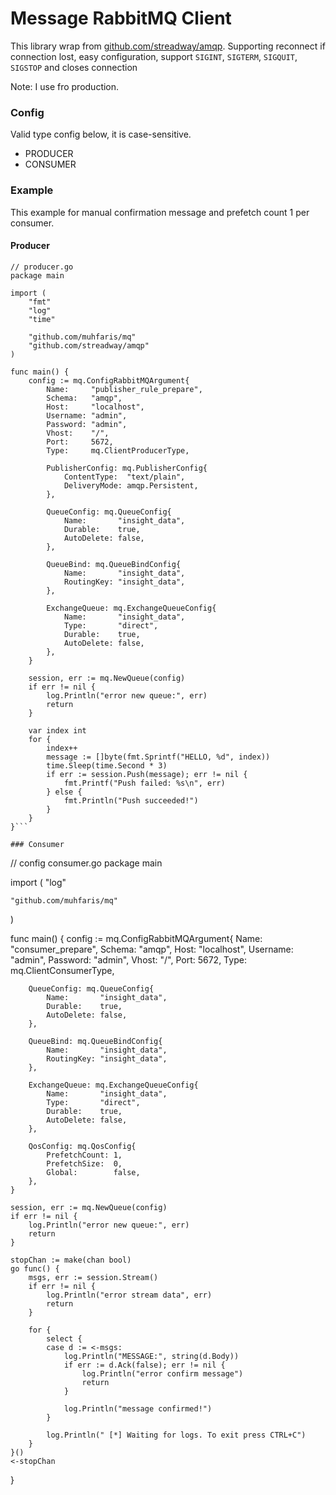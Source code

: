 # Message RabbitMQ Client
This library wrap from [github.com/streadway/amqp](streadway/amqp). Supporting reconnect if connection lost, easy configuration,
support `SIGINT`, `SIGTERM`, `SIGQUIT`, `SIGSTOP` and closes connection

Note: I use fro production.

### Config
Valid type config below, it is case-sensitive.
- PRODUCER
- CONSUMER

### Example
This example for manual confirmation message and prefetch count 1 per consumer.

#### Producer
```
// producer.go
package main

import (
	"fmt"
	"log"
	"time"

	"github.com/muhfaris/mq"
	"github.com/streadway/amqp"
)

func main() {
	config := mq.ConfigRabbitMQArgument{
		Name:     "publisher_rule_prepare",
		Schema:   "amqp",
		Host:     "localhost",
		Username: "admin",
		Password: "admin",
		Vhost:    "/",
		Port:     5672,
		Type:     mq.ClientProducerType,

		PublisherConfig: mq.PublisherConfig{
			ContentType:  "text/plain",
			DeliveryMode: amqp.Persistent,
		},

		QueueConfig: mq.QueueConfig{
			Name:       "insight_data",
			Durable:    true,
			AutoDelete: false,
		},

		QueueBind: mq.QueueBindConfig{
			Name:       "insight_data",
			RoutingKey: "insight_data",
		},

		ExchangeQueue: mq.ExchangeQueueConfig{
			Name:       "insight_data",
			Type:       "direct",
			Durable:    true,
			AutoDelete: false,
		},
	}

	session, err := mq.NewQueue(config)
	if err != nil {
		log.Println("error new queue:", err)
		return
	}

	var index int
	for {
		index++
		message := []byte(fmt.Sprintf("HELLO, %d", index))
		time.Sleep(time.Second * 3)
		if err := session.Push(message); err != nil {
			fmt.Printf("Push failed: %s\n", err)
		} else {
			fmt.Println("Push succeeded!")
		}
	}
}```

### Consumer
```
// config consumer.go
package main

import (
	"log"

	"github.com/muhfaris/mq"
)

func main() {
	config := mq.ConfigRabbitMQArgument{
		Name:     "consumer_prepare",
		Schema:   "amqp",
		Host:     "localhost",
		Username: "admin",
		Password: "admin",
		Vhost:    "/",
		Port:     5672,
		Type:     mq.ClientConsumerType,

		QueueConfig: mq.QueueConfig{
			Name:       "insight_data",
			Durable:    true,
			AutoDelete: false,
		},

		QueueBind: mq.QueueBindConfig{
			Name:       "insight_data",
			RoutingKey: "insight_data",
		},

		ExchangeQueue: mq.ExchangeQueueConfig{
			Name:       "insight_data",
			Type:       "direct",
			Durable:    true,
			AutoDelete: false,
		},

		QosConfig: mq.QosConfig{
			PrefetchCount: 1,
			PrefetchSize:  0,
			Global:        false,
		},
	}

	session, err := mq.NewQueue(config)
	if err != nil {
		log.Println("error new queue:", err)
		return
	}

	stopChan := make(chan bool)
	go func() {
		msgs, err := session.Stream()
		if err != nil {
			log.Println("error stream data", err)
			return
		}

		for {
			select {
			case d := <-msgs:
				log.Println("MESSAGE:", string(d.Body))
				if err := d.Ack(false); err != nil {
					log.Println("error confirm message")
					return
				}

				log.Println("message confirmed!")
			}

			log.Println(" [*] Waiting for logs. To exit press CTRL+C")
		}
	}()
	<-stopChan

}
```
